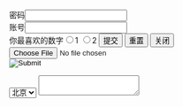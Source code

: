 <!doctype html>
<html>
<head>
<meta charset="utf-8">
<title>学习</title>
</head>
<body>
<form action="故里.html" method="post" >
	密码<input type="password" value="" name="pwd"/><br>
	账号<input type="text" value="" maxlength="6" name="PWD"><br>
    你最喜欢的数字<input type="radio" value="1" name="number">1
	<input type="radio" value="2" name="number">2
	<input type="submit" value="提交"/>
	<input type="reset" value="重置"/>
	<input type="button" value="关闭" onClick="window.close()"/>
	<form action="" enctype="multipart/form-data">
	<input type="file" ><br>
	<input type="image" name="pic" scr="1.jpg">
	<input type="hidden" name="" value="0"/>
		</form>
	<select name="cities">
		<option value="brijing">北京
		<option value="shaghai">上海
		<option value="guangzhou">广东
		<option value="xinyu">新余
	</select>
	<textarea row="5" co1s="5">
	</textarea>
	</form>
</body>
</html>
